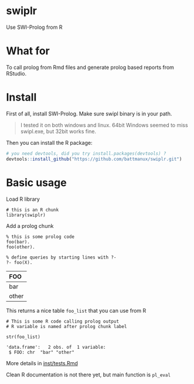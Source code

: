 # swiplr
Use SWI-Prolog from R

# What for

To call prolog from Rmd files and generate prolog based reports from RStudio.

# Install

First of all, install SWI-Prolog. Make sure swipl binary is in your path.

> I tested it on both windows and linux. 
> 64bit Windows seemed to miss swipl.exe, but 32bit works fine.

Then you can install the R package:

```r
# you need devtools, did you try install.packages(devtools) ?
devtools::install_github("https://github.com/battmanux/swiplr.git")
```
# Basic usage

Load R library
```{r setup}
# this is an R chunk
library(swiplr)
```

Add a prolog chunk
```{prolog foo_list}
% this is some prolog code
foo(bar).
foo(other).

% define queries by starting lines with ?-
?- foo(X).
```

  |FOO   |
  |:-----|
  |bar   |
  |other |

This returns a nice table `foo_list` that you can use from R

```{r}
# This is some R code calling prolog output 
# R variable is named after prolog chunk label

str(foo_list)
```

```
'data.frame':	2 obs. of  1 variable:
 $ FOO: chr  "bar" "other"
```

More details in [inst/tests.Rmd](inst/tests.Rmd)

Clean R documentation is not there yet, but main function is `pl_eval`
